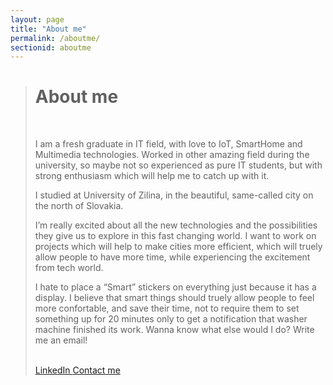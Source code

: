 ```yaml
---
layout: page
title: "About me"
permalink: /aboutme/
sectionid: aboutme
---
```


<blockquote>
  <h1>About me</h1><br>

  <p>I am a fresh graduate in IT field, with love to IoT, SmartHome and Multimedia technologies. Worked in other amazing field during the university, so maybe not so experienced as pure IT students, but with strong enthusiasm which will help me to catch up with it.</p>

  <p>I studied at University of Zilina, in the beautiful, same-called city on the north of Slovakia.</p>
  
  <p>I’m really excited about all the new technologies and the possibilities they give us to explore in this fast changing world. I want to work on projects which will help to make cities more efficient, which will truely allow people to have more time, while experiencing the excitement from tech world.</p>

  <p>I hate to place a “Smart” stickers on everything just because it has a display. I believe that smart things should truely allow people to feel more confortable, and save their time, not to require them to set something up for 20 minutes only to get a notification that washer machine finished its work. Wanna know what else would I do? Write me an email!</p>


<div style="clear:both;">
    <p class="text-center">
      <br/>
      <a target="_blank" href="https://www.linkedin.com/in/mtimko95/" class="btn btn-default" role="button">
        <i class="fa fa-linkedin fa-lg"></i> LinkedIn </a>
	    <a target="_blank" href="mailto: martin.timko195@gmail.com" class="btn btn-default" role="button">
	      <i class="fa fa-envelope fa-lg"></i> Contact me </a>
	  </p>
</div>
</blockquote>